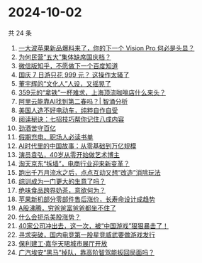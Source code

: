 # 2024-10-02

共 24 条

<!-- BEGIN 36KR -->
<!-- 最后更新时间 2024-10-02 02:01:19 +0800 -->
1. [一大波苹果新品爆料来了，你的下一个 Vision Pro 何必是头显？](https://36kr.com/p/2972397481644292)
1. [为何民营“五大”集体缺席国庆档？](https://36kr.com/p/2972685859836165)
1. [微信版知乎，不愿做下一个百度知道](https://36kr.com/p/2972598512328325)
1. [国庆 7 日游只花 999 元？ 这操作太骚了](https://36kr.com/p/2972645036626182)
1. [董宇辉的“文化人”人设，又摇晃了](https://36kr.com/p/2972654919294857)
1. [359元的“拿铁”一杯难求，上海顶流咖啡店什么来头？](https://36kr.com/p/2973282972324098)
1. [阿里云能靠AI找到第二春吗？| 智涌分析](https://36kr.com/p/2972455151243267)
1. [美国人造不好电动车，纯粹自作自受](https://36kr.com/p/2965424211415040)
1. [阅读秘诀：七招技巧帮你记住八成内容](https://36kr.com/p/2962738040066304)
1. [劲酒苦守百亿](https://36kr.com/p/2972533416743168)
1. [假期充电，职场人必读书单](https://36kr.com/p/2972137627635974)
1. [AI时代里的中国故事：从零基础到万亿规模](https://36kr.com/p/2973408918720773)
1. [演员袁弘，40岁从零开始做艺术博主](https://36kr.com/p/2972364770365446)
1. [淘天京东“拆墙”，电商行业迎来新变革？](https://36kr.com/p/2972656497201160)
1. [跑出千万月流水之后，点点互动又想“改造”消除玩法](https://36kr.com/p/2972621179621636)
1. [综训成为一门更大的生意了吗？](https://36kr.com/p/2972577245958401)
1. [绝味食品跨界奶茶，意欲何为？](https://36kr.com/p/2972581014769920)
1. [苹果新机部分零部件售后涨价，长寿命设计成趋势](https://36kr.com/p/2972501496271107)
1. [A股沸腾，穷爸爸富爸爸都坐不住了](https://36kr.com/p/2973145907699329)
1. [什么会扼杀美股涨势？](https://36kr.com/p/2972568118776073)
1. [40家公司冲出去，这一次，被“中国游戏”狠狠暴击了！](https://36kr.com/p/2972541871165697)
1. [寻求突破，国内电竞第一股星竞威武要做游戏发行](https://36kr.com/p/2972501209272326)
1. [保利建工·嘉华天珺城市展厅开放](https://36kr.com/p/2974044535001350)
1. [广汽埃安“黑马”掉队，靠高阶智驾能扳回局面吗？](https://36kr.com/p/2972530022162056)
<!-- END 36KR -->